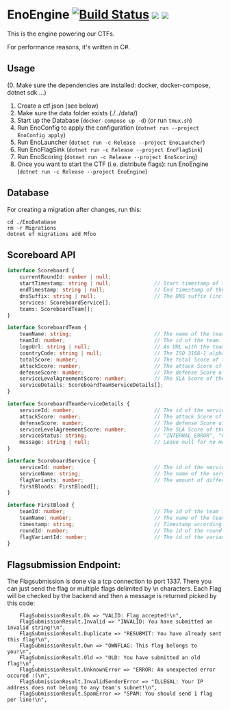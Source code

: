 # EnoEngine [![Build Status](https://github.com/enowars/EnoEngine/actions/workflows/ci.yml/badge.svg)](https://github.com/enowars/EnoEngine/actions/workflows/ci.yml) ![](https://tokei.rs/b1/github/enowars/EnoEngine) ![](https://img.shields.io/nuget/v/enocore)

This is the engine powering our CTFs.

For performance reasons, it's written in C#.

## Usage
(0. Make sure the dependencies are installed: docker, docker-compose, dotnet sdk ...)
1. Create a ctf.json (see below)
2. Make sure the data folder exists (./../data/)
3. Start up the Database (`docker-compose up -d`) (or run `tmux.sh`)
4. Run EnoConfig to apply the configuration (`dotnet run --project EnoConfig apply`)
5. Run EnoLauncher (`dotnet run -c Release --project EnoLauncher`)
6. Run EnoFlagSink (`dotnet run -c Release --project EnoFlagSink`)
6. Run EnoScoring (`dotnet run -c Release --project EnoScoring`)
7. Once you want to start the CTF (i.e. distribute flags): run EnoEngine (`dotnet run -c Release --project EnoEngine`)


## Database
For creating a migration after changes, run this:
```
cd ./EnoDatabase
rm -r Migrations
dotnet ef migrations add Mfoo
```


## Scoreboard API
```ts
interface Scoreboard {
    currentRoundId: number | null;
    startTimestamp: string | null;              // Start timestamp of the current round according to ISO-86-01 ("yyyy-MM-ddTHH:mm:ss.fffZ") in UTC.
    endTimestamp: string | null;                // End timestamp of the current round according to ISO-86-01 ("yyyy-MM-ddTHH:mm:ss.fffZ") in UTC.
    dnsSuffix: string | null;                   // The DNS suffix (including the leading dot), if DNS is used. Example: ".bambi.ovh"
    services: ScoreboardService[];
    teams: ScoreboardTeam[];
}

interface ScoreboardTeam {
    teamName: string;                           // The name of the team.
    teamId: number;                             // The id of the team.
    logoUrl: string | null;                     // An URL with the team's logo, or null.
    countryCode: string | null;                 // The ISO 3166-1 alpha-2 country code (uppercase), or null.
    totalScore: number;                         // The total Score of the team.
    attackScore: number;                        // The attack Score of the team.
    defenseScore: number;                       // The defense Score of the team.
    serviceLevelAgreementScore: number;         // The SLA Score of the team.
    serviceDetails: ScoreboardTeamServiceDetails[];
}

interface ScoreboardTeamServiceDetails {
    serviceId: number;                          // The id of the service.
    attackScore: number;                        // The attack Score of the team in the service.
    defenseScore: number;                       // The defense Score of the team.
    serviceLevelAgreementScore: number;         // The SLA Score of the team in the service.
    serviceStatus: string;                      // "INTERNAL_ERROR", "OFFLINE", "MUMBLE", "RECOVERING", "OK", "INACTIVE"
    message: string | null;                     // Leave null for no message, otherwise the message is displayed
}

interface ScoreboardService {
    serviceId: number;                          // The id of the service.
    serviceName: string;                        // The name of the service.
    flagVariants: number;                       // The amount of different flag variants.
    firstBloods: FirstBlood[];
}

interface FirstBlood {
    teamId: number;                             // The id of the team that scored the firstblood.
    teamName: number;                           // The name of the team that scored the firstblood.
    timestamp: string;                          // Timestamp according to ISO-86-01 ("yyyy-MM-ddTHH:mm:ss.fffZ") in UTC.
    roundId: number;                            // The id of the round in which the firstblood was submitted.
    flagVariantId: number;                      // The id of the variant.
}
```
## Flagsubmission Endpoint:
The Flagsubmission is done via a tcp connection to port 1337. There you can just send the flag or multiple flags delimited by \n characters. Each Flag will be checked by the backend and then a message is returned picked by this code:
```
    FlagSubmissionResult.Ok => "VALID: Flag accepted!\n",
    FlagSubmissionResult.Invalid => "INVALID: You have submitted an invalid string!\n",
    FlagSubmissionResult.Duplicate => "RESUBMIT: You have already sent this flag!\n",
    FlagSubmissionResult.Own => "OWNFLAG: This flag belongs to you!\n",
    FlagSubmissionResult.Old => "OLD: You have submitted an old flag!\n",
    FlagSubmissionResult.UnknownError => "ERROR: An unexpected error occured :(\n",
    FlagSubmissionResult.InvalidSenderError => "ILLEGAL: Your IP address does not belong to any team's subnet!\n",
    FlagSubmissionResult.SpamError => "SPAM: You should send 1 flag per line!\n",
```
